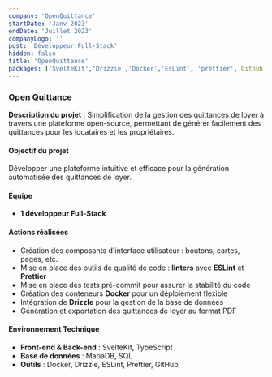 ```yaml
---
company: 'OpenQuittance'
startDate: 'Janv 2023'
endDate: 'Juillet 2023'
companyLogo: ''
post: 'Développeur Full-Stack'
hidden: false
title: 'OpenQuittance'
packages: ['SvelteKit','Drizzle','Docker','EsLint', 'prettier', Github']
---
```

### **Open Quittance**

**Description du projet** : Simplification de la gestion des quittances de loyer à travers une plateforme open-source, permettant de générer facilement des quittances pour les locataires et les propriétaires.

#### **Objectif du projet**

Développer une plateforme intuitive et efficace pour la génération automatisée des quittances de loyer.

#### **Équipe**

- **1 développeur Full-Stack**

#### **Actions réalisées**

- Création des composants d'interface utilisateur : boutons, cartes, pages, etc.
- Mise en place des outils de qualité de code : **linters** avec **ESLint** et **Prettier**
- Mise en place des tests pré-commit pour assurer la stabilité du code
- Création des conteneurs **Docker** pour un déploiement flexible
- Intégration de **Drizzle** pour la gestion de la base de données
- Génération et exportation des quittances de loyer au format PDF

#### **Environnement Technique**

- **Front-end & Back-end** : SvelteKit, TypeScript
- **Base de données** : MariaDB, SQL
- **Outils** : Docker, Drizzle, ESLint, Prettier, GitHub
